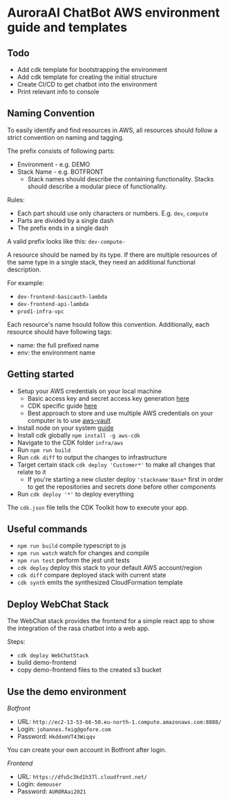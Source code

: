 # AuroraAI ChatBot AWS environment guide and templates

## Todo
- Add cdk template for bootstrapping the environment
- Add cdk template for creating the initial structure
- Create CI/CD to get chatbot into the environment
- Print relevant info to console

## Naming Convention
To easily identify and find resources in AWS, all resources should follow a strict convention on naming and tagging.

The prefix consists of following parts:
- Environment - e.g. DEMO
- Stack Name  - e.g. BOTFRONT
  - Stack names should describe the containing functionality. Stacks should describe a modular piece of functionality.

Rules:
- Each part should use only characters or numbers. E.g. `dev`, `compute`
- Parts are divided by a single dash
- The prefix ends in a single dash

A valid prefix looks like this: `dev-compute-`

A resource should be named by its type. If there are multiple resources of the same type in a single stack, they need an additional functional description.

For example:
- `dev-frontend-basicauth-lambda`
- `dev-frontend-api-lambda`
- `prod1-infra-vpc`

Each resource's name hsould follow this convention.
Additionally, each resource should have following tags:
- name: the full prefixed name
- env: the environment name

## Getting started
- Setup your AWS credentials on your local machine
  - Basic access key and secret access key generation [here](https://docs.aws.amazon.com/powershell/latest/userguide/pstools-appendix-sign-up.html)
  - CDK specific guide [here](https://docs.aws.amazon.com/cdk/latest/guide/getting_started.html)
  - Best approach to store and use multiple AWS credentials on your computer is to use [aws-vault](https://github.com/99designs/aws-vault)
- Install node on your system [guide](https://nodejs.org/en/download/)
- Install cdk globally `npm install -g aws-cdk`
- Navigate to the CDK folder `infra/aws`
- Run `npm run build`
- Run `cdk diff` to output the changes to infrastructure
- Target certain stack `cdk deploy 'Customer*'` to make all changes that relate to it
  - If you're starting a new cluster deploy `'stackname'Base*` first in order to get the repositories and secrets done before other components
- Run `cdk deploy '*'` to deploy everything

The `cdk.json` file tells the CDK Toolkit how to execute your app.

## Useful commands

 * `npm run build`   compile typescript to js
 * `npm run watch`   watch for changes and compile
 * `npm run test`    perform the jest unit tests
 * `cdk deploy`      deploy this stack to your default AWS account/region
 * `cdk diff`        compare deployed stack with current state
 * `cdk synth`       emits the synthesized CloudFormation template


## Deploy WebChat Stack
The WebChat stack provides the frontend for a simple react app to show the integration of the rasa chatbot into a web app.

Steps:
- `cdk deploy WebChatStack`
- build demo-frontend
- copy demo-frontend files to the created s3 bucket

## Use the demo environment

*Botfront*
* URL: `http://ec2-13-53-66-50.eu-north-1.compute.amazonaws.com:8888/`
* Login: `johannes.feig@gofore.com`
* Password: `HkddxmVT43Wiqqv`

You can create your own account in Botfront after login.

*Frontend*
* URL: `https://dfu5c3kd1h37l.cloudfront.net/`
* Login: `demouser`
* Password: `AURORAai2021`